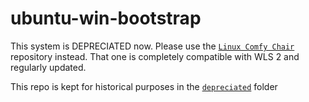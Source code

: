 # ubuntu-win-bootstrap

This system is DEPRECIATED now. Please use the [`Linux Comfy Chair`][lcc]
repository instead. That one is completely compatible with WLS 2 and regularly
updated.

This repo is kept for historical purposes in the [`depreciated`](depreciated/) folder

[lcc]: https://github.com/seapagan/linux-comfy-chair
